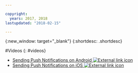 ```yaml
---

copyright:
  years: 2017, 2018
lastupdated: "2018-02-15"

---
```


{:new_window: target="_blank"}
{:shortdesc: .shortdesc}


#Videos
{: #videos}

* <a href="https://www.youtube.com/watch?v=AgqUPC7f_cs" target="_blank"> Sending Push Notifications on Android <img src="../../icons/launch-glyph.svg" alt="External link icon"></a>
* <a href="https://www.youtube.com/watch?v=OBjTruF0Ci0" target="_blank"> Sending Push Notifications on iOS <img src="../../icons/launch-glyph.svg" alt="External link icon"></a>